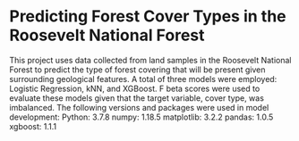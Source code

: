 # Predicting Forest Cover Types in the Roosevelt National Forest

This project uses data collected from land samples in the Roosevelt National Forest to predict the type of forest covering that will be present given surrounding geological features. A total of three models were employed: Logistic Regression, kNN, and XGBoost. F beta scores were used to evaluate these models given that the target variable, cover type, was imbalanced. The following versions and packages were used in model development:
Python: 3.7.8
numpy: 1.18.5
matplotlib: 3.2.2
pandas: 1.0.5
xgboost: 1.1.1
